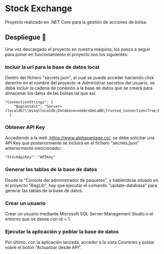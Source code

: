 # Stock Exchange
Proyecto realizado en .NET Core para la gestión de acciones de bolsa.

## Despliegue 🚀
Una vez descargado el proyecto en nuestra máquina, los pasos a seguir para poner en funcionamiento el proyecto son los siguientes:

### Incluir la url para la base de datos local
Dentro del fichero "secrets.json", al cual se puede acceder haciendo click derecho en el nombre del proyecto => Administrar secretos del usuario, se debe incluir la cadena de conexión a la base de datos que se creará para almacenar los datos de las bolsas tal que así:
```
"ConnectionStrings": {
    "BagContext": "Server=(localdb)\\mssqllocaldb;Database=nombreDeLaBD;Trusted_Connection=True;MultipleActiveResultSets=true"
  }
```
### Obtener API Key
Accediendo a la web ,https://www.alphavantage.co/, se debe solicitar una API Key que posteriormente se incluirá en el fichero "secrets.json" anteriormente mencionado::
```
"StockApiKey": "APIKey"
```
### Generar las tablas de la base de datos
Desde la "Consola del administrador de paquetes", y habiéndose situado en el proyecto "BagLib", hay que ejecutar el comando "update-database" para generar las tablas de la base de datos.

### Crear un usuario
Crear un usuario mediante Microsoft SQL Server Management Studio o el entorno que se desee con id = 1.

### Ejecutar la aplicación y poblar la base de datos
Por último, con la aplicación lanzada, acceder a la vista Countries y pulsar sobre el botón "Actualizar desde API".



